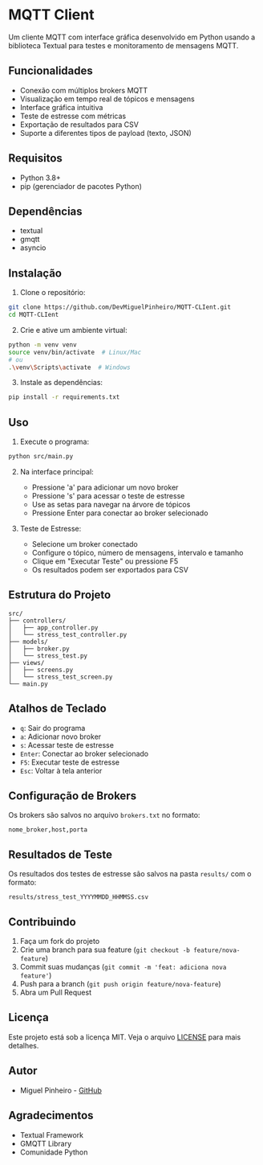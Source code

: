 # MQTT Client

Um cliente MQTT com interface gráfica desenvolvido em Python usando a biblioteca Textual para testes e monitoramento de mensagens MQTT.

## Funcionalidades

- Conexão com múltiplos brokers MQTT
- Visualização em tempo real de tópicos e mensagens
- Interface gráfica intuitiva
- Teste de estresse com métricas
- Exportação de resultados para CSV
- Suporte a diferentes tipos de payload (texto, JSON)

## Requisitos

- Python 3.8+
- pip (gerenciador de pacotes Python)

## Dependências

- textual
- gmqtt
- asyncio

## Instalação

1. Clone o repositório:
```bash
git clone https://github.com/DevMiguelPinheiro/MQTT-CLIent.git
cd MQTT-CLIent
```

2. Crie e ative um ambiente virtual:
```bash
python -m venv venv
source venv/bin/activate  # Linux/Mac
# ou
.\venv\Scripts\activate  # Windows
```

3. Instale as dependências:
```bash
pip install -r requirements.txt
```

## Uso

1. Execute o programa:
```bash
python src/main.py
```

2. Na interface principal:
   - Pressione 'a' para adicionar um novo broker
   - Pressione 's' para acessar o teste de estresse
   - Use as setas para navegar na árvore de tópicos
   - Pressione Enter para conectar ao broker selecionado

3. Teste de Estresse:
   - Selecione um broker conectado
   - Configure o tópico, número de mensagens, intervalo e tamanho
   - Clique em "Executar Teste" ou pressione F5
   - Os resultados podem ser exportados para CSV

## Estrutura do Projeto

```
src/
├── controllers/
│   ├── app_controller.py
│   └── stress_test_controller.py
├── models/
│   ├── broker.py
│   └── stress_test.py
├── views/
│   ├── screens.py
│   └── stress_test_screen.py
└── main.py
```

## Atalhos de Teclado

- `q`: Sair do programa
- `a`: Adicionar novo broker
- `s`: Acessar teste de estresse
- `Enter`: Conectar ao broker selecionado
- `F5`: Executar teste de estresse
- `Esc`: Voltar à tela anterior

## Configuração de Brokers

Os brokers são salvos no arquivo `brokers.txt` no formato:
```
nome_broker,host,porta
```

## Resultados de Teste

Os resultados dos testes de estresse são salvos na pasta `results/` com o formato:
```
results/stress_test_YYYYMMDD_HHMMSS.csv
```

## Contribuindo

1. Faça um fork do projeto
2. Crie uma branch para sua feature (`git checkout -b feature/nova-feature`)
3. Commit suas mudanças (`git commit -m 'feat: adiciona nova feature'`)
4. Push para a branch (`git push origin feature/nova-feature`)
5. Abra um Pull Request

## Licença

Este projeto está sob a licença MIT. Veja o arquivo [LICENSE](LICENSE) para mais detalhes.

## Autor

- Miguel Pinheiro - [GitHub](https://github.com/DevMiguelPinheiro)

## Agradecimentos

- Textual Framework
- GMQTT Library
- Comunidade Python 